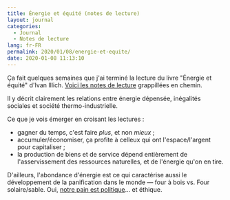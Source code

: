 ```yaml
---
title: Énergie et équité (notes de lecture)
layout: journal
categories:
  - Journal
  - Notes de lecture
lang: fr-FR
permalink: 2020/01/08/energie-et-equite/
date: 2020-01-08 11:13:10
---
```


Ça fait quelques semaines que j'ai terminé la lecture du livre "Énergie et équité" d'Ivan Illich. [Voici les notes de lecture](/reading-notes/energie-et-equite/) grappillées en chemin.

Il y décrit clairement les relations entre énergie dépensée, inégalités sociales et société thermo-industrielle.

Ce que je vois émerger en croisant les lectures :
- gagner du temps, c'est faire _plus_, et non _mieux_ ;
- accumuler/économiser, ça profite à celleux qui ont l'espace/l'argent pour capitaliser ;
- la production de biens et de service dépend entièrement de l'asservissement des ressources naturelles, et de l'énergie qu'on en tire.

D'ailleurs, l'abondance d'énergie est ce qui caractérise aussi le développement de la panification dans le monde — four à bois vs. Four solaire/sable. Oui, [notre pain est politique](/reading-notes/notre-pain-est-politique/)… et éthique.